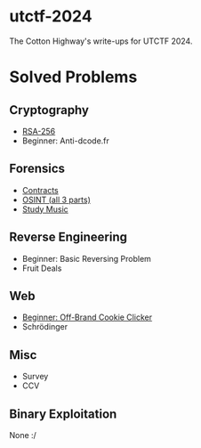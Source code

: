 # utctf-2024
The Cotton Highway's write-ups for UTCTF 2024.

# Solved Problems
## Cryptography
- [RSA-256](RSA-256.md)
- Beginner: Anti-dcode.fr
## Forensics
- [Contracts](Contracts.md)
- [OSINT (all 3 parts)](OSINT%20(all%203%20parts).md)
- [Study Music](Study%20Music.md)
## Reverse Engineering
- Beginner: Basic Reversing Problem
- Fruit Deals
## Web
- [Beginner: Off-Brand Cookie Clicker](Cookie_Clicker.md)
- Schrödinger
## Misc
- Survey
- CCV
## Binary Exploitation
None :/
